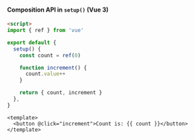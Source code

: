 #### Composition API in `setup()` (Vue 3)


```html
<script>
import { ref } from 'vue'

export default {
  setup() {
    const count = ref(0)

    function increment() {
      count.value++
    }

    return { count, increment }
  },
}
```

```vue
<template>
  <button @click="increment">Count is: {{ count }}</button>
</template>
```


<aside class="notes">
</aside>

